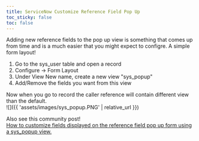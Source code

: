 ```yaml
---
title: ServiceNow Customize Reference Field Pop Up
toc_sticky: false
toc: false
---
```


Adding new reference fields to the pop up view is something that comes up from time and is a much easier that you might expect to configre. A simple form layout!

1. Go to the sys_user table and open a record
2. Configure -> Form Layout
3. Under View New name, create a new view "sys_popup"
4. Add/Remove the fields you want from this view

Now when you go to record the caller reference will contain different view than the default.    
![]({{ 'assets/images/sys_popup.PNG' | relative_url }})

Also see this community post!   
[How to customize fields displayed on the reference field pop up form using a sys_popup view.](https://community.servicenow.com/community?id=community_blog&sys_id=f81f859d1b837b08ada243f6fe4bcb92)
